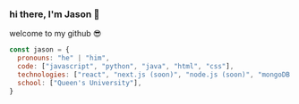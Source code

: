 ### hi there, I'm Jason 👋

welcome to my github 😎

```javascript
const jason = {
  pronouns: "he" | "him",
  code: ["javascript", "python", "java", "html", "css"],
  technologies: ["react", "next.js (soon)", "node.js (soon)", "mongoDB (soon)"],
  school: ["Queen's University"],
}
